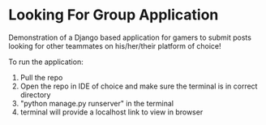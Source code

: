 # Looking For Group Application

Demonstration of a Django based application for gamers to submit posts looking for other teammates on his/her/their platform of choice!

To run the application:
1. Pull the repo
2. Open the repo in IDE of choice and make sure the terminal is in correct directory
3. "python manage.py runserver" in the terminal
4. terminal will provide a localhost link to view in browser